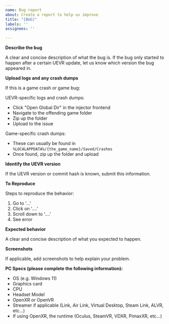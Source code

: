 ```yaml
---
name: Bug report
about: Create a report to help us improve
title: "[BUG]"
labels: ''
assignees: ''

---
```


**Describe the bug**

A clear and concise description of what the bug is. If the bug only started to happen after a certain UEVR update, let us know which version the bug appeared in.

**Upload logs and any crash dumps**

If this is a game crash or game bug:

UEVR-specific logs and crash dumps:

* Click "Open Global Dir" in the injector frontend
* Navigate to the offending game folder
* Zip up the folder
* Upload to the issue

Game-specific crash dumps:

* These can usually be found in `%LOCALAPPDATA%/{the_game_name}/Saved/Crashes`
* Once found, zip up the folder and upload

**Identify the UEVR version**

If the UEVR version or commit hash is known, submit this information.

**To Reproduce**

Steps to reproduce the behavior:
1. Go to '...'
2. Click on '....'
3. Scroll down to '....'
4. See error

**Expected behavior**

A clear and concise description of what you expected to happen.

**Screenshots**

If applicable, add screenshots to help explain your problem.

**PC Specs (please complete the following information):**
 - OS (e.g. Windows 11)
 - Graphics card
 - CPU
 - Headset Model
 - OpenXR or OpenVR
 - Streamer if applicable (Link, Air Link, Virtual Desktop, Steam Link, ALVR, etc...)
 - If using OpenXR, the runtime (Oculus, SteamVR, VDXR, PimaxXR, etc...)
